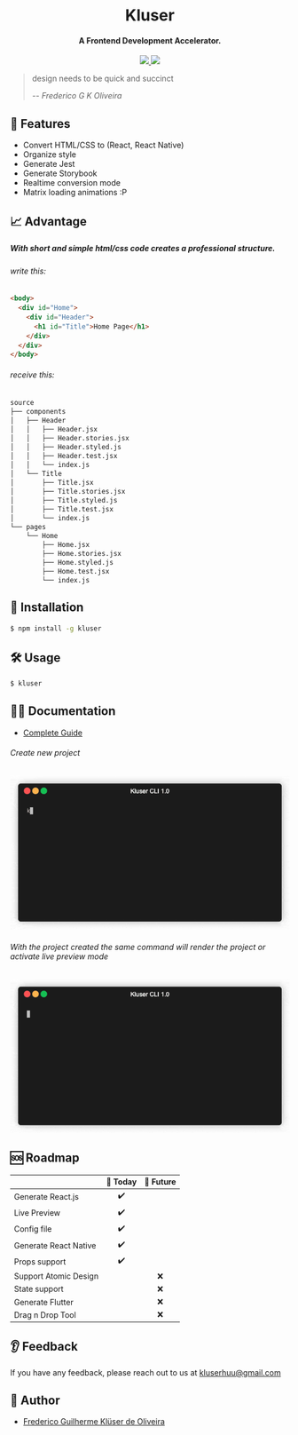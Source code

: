 <h1 align="center">
  Kluser
  <br>
</h1>

<h4 align="center">A Frontend Development Accelerator.</h4>

<p align="center">
  <a href="https://opensource.org/licenses/MIT">
    <img src="https://img.shields.io/badge/Licence-MIT-yellow">
  </a>
  <a href="https://www.paypal.com/donate/?business=38FUTZRLYFZA2&no_recurring=0&currency_code=USD">
    <img src="https://img.shields.io/badge/Donation-Paypal-blue">
  </a>
  <!--  -->
</p>

> design needs to be quick and succinct
>
> -- <cite>Frederico G K Oliveira</cite>

## 🧰 Features

- Convert HTML/CSS to (React, React Native)
- Organize style
- Generate Jest
- Generate Storybook
- Realtime conversion mode
- Matrix loading animations :P

## 📈 Advantage

##### With short and simple html/css code creates a professional structure.

###### write this:

```html
<body>
  <div id="Home">
    <div id="Header">
      <h1 id="Title">Home Page</h1>
    </div>
  </div>
</body>
```

###### receive this:

```
source
├── components
│   ├── Header
│   │   ├── Header.jsx
│   │   ├── Header.stories.jsx
│   │   ├── Header.styled.js
│   │   ├── Header.test.jsx
│   │   └── index.js
│   └── Title
│       ├── Title.jsx
│       ├── Title.stories.jsx
│       ├── Title.styled.js
│       ├── Title.test.jsx
│       └── index.js
└── pages
    └── Home
        ├── Home.jsx
        ├── Home.stories.jsx
        ├── Home.styled.js
        ├── Home.test.jsx
        └── index.js

```

## 🔧 Installation

```sh
$ npm install -g kluser
```

## 🛠️ Usage

```sh
$ kluser
```

## 👨‍🏫 Documentation

- [Complete Guide](./markdown/documentation.md)

###### Create new project

![Alt Text](./markdown/usage.gif)

###### With the project created the same command will render the project or activate live preview mode

![Alt Text](./markdown/render.gif)

## 🆘 Roadmap

|                       | 🤙 Today | 🤞 Future |
| --------------------- | :------: | :-------: |
| Generate React.js     |    ✔️    |           |
| Live Preview          |    ✔️    |           |
| Config file           |    ✔️    |           |
| Generate React Native |    ✔️    |           |
| Props support         |    ✔️    |           |
| Support Atomic Design |          |    ❌     |
| State support         |          |    ❌     |
| Generate Flutter      |          |    ❌     |
| Drag n Drop Tool      |          |    ❌     |

## 👂 Feedback

If you have any feedback, please reach out to us at kluserhuu@gmail.com

## 🧔 Author

- [Frederico Guilherme Klüser de Oliveira](https://www.linkedin.com/in/frederico-kluser/)
